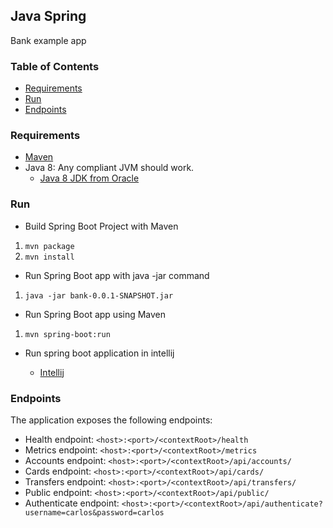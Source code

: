 ## Java Spring
Bank example app

### Table of Contents
* [Requirements](#requirements)
* [Run](#run)
* [Endpoints](#endpoints)

### Requirements
* [Maven](https://maven.apache.org/install.html)
* Java 8: Any compliant JVM should work.
  * [Java 8 JDK from Oracle](http://www.oracle.com/technetwork/java/javase/downloads/index.html)

### Run

* Build Spring Boot Project with Maven

1. `mvn package`
2. `mvn install`

* Run Spring Boot app with java -jar command

1. `java -jar bank-0.0.1-SNAPSHOT.jar`

* Run Spring Boot app using Maven

1. `mvn spring-boot:run`

* Run spring boot application in intellij

    * [Intellij](https://www.jetbrains.com/help/idea/spring-boot.html)

### Endpoints

The application exposes the following endpoints:
* Health endpoint: `<host>:<port>/<contextRoot>/health`
* Metrics endpoint: `<host>:<port>/<contextRoot>/metrics`
* Accounts endpoint: `<host>:<port>/<contextRoot>/api/accounts/`
* Cards endpoint: `<host>:<port>/<contextRoot>/api/cards/`
* Transfers endpoint: `<host>:<port>/<contextRoot>/api/transfers/`
* Public endpoint: `<host>:<port>/<contextRoot>/api/public/`
* Authenticate endpoint: `<host>:<port>/<contextRoot>/api/authenticate?username=carlos&password=carlos`